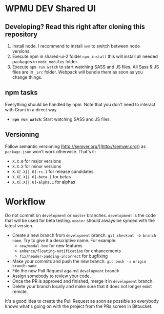 # WPMU DEV Shared UI


## Developing? Read this right after cloning this repository

1. Install node. I recommend to install `nvm` to switch between node versions.
2. Execute npm in shared-ui-2 folder `npm install` this will install all needed packages in `node_modules` folder.
3. Execute `npm run watch` to start watching SASS and JS files. All Sass & JS files are in `_src` folder. Webpack will bundle them as soon as you change things.

## npm tasks
Everything should be handled by npm. Note that you don't need to interact with Grunt in a direct way.

* **`npm run watch`**: Start watching SASS and JS files.


## Versioning

Follow semantic versioning [http://semver.org/](http://semver.org/) as `package.json` won't work otherwise. That's it:

- `X.X.0` for major versions
- `X.X.X` for minor versions
- `X.X[.X||.0]-rc.1` for release candidates
- `X.X[.X||.0]-beta.1` for betas
- `X.X[.X||.0]-alpha.1` for alphas

# Workflow

Do not commit on `development` or `master` branches. `development` is the code that will be used for beta testing. `master` should always be synced with the latest version.

- Create a new branch from `development` branch: `git checkout -b branch-name`. Try to give it a descriptive name. For example:
    * `new/modal-box` for new features
    * `enhance/floating-notification` for enhancements
    * `fix/header-padding-incorrect` for bugfixing
- Make your commits and push the new branch: `git push -u origin branch-name`
- File the new Pull Request against `development` branch
- Assign somebody to review your code.
- Once the PR is approved and finished, merge it in `development` branch.
- Delete your branch locally and make sure that it does not longer exist remote.

It's a good idea to create the Pull Request as soon as possible so everybody knows what's going on with the project from the PRs screen in Bitbucket.
